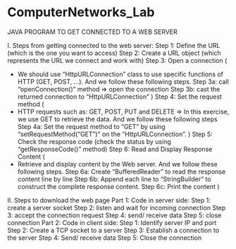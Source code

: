 # ComputerNetworks_Lab
JAVA PROGRAM TO GET CONNECTED TO A WEB SERVER

I. Steps from getting connected to the web server:
Step 1: Define the URL (which is the one you want to access)
Step 2: Create a URL object (which represents the URL we connect and work with)
Step 3: Open a connection (
- We should use “HttpURLConnection” class to use specific functions of HTTP (GET, POST, …). And we follow these following steps.
	Step 3a: call “openConnection()” method => open the connection
	Step 3b: cast the returned connection to “HttpURLConnection”
)
Step 4: Set the request method (
- HTTP requests such as: GET, POST, PUT and DELETE => In this exercise, we use GET to retrieve the data. And we follow these following steps
	Step 4a: Set the request method to “GET” by using “setRequestMethod(“GET”)” on the “HttpURLConnection”.
)
Step 5: Check the response code (check the status by using “getResponseCode()” method)
Step 6: Read and Display Response Content (
- Retrieve and display content by the Web server. And we follow these following steps.
	Step 6a: Create “BufferedReader” to read the response content line by line
	Step 6b: Append each line to “StringBuilder” to construct the complete response content.
	Step 6c: Print the content
)

II. Steps to download the web page
Part 1: Code in server side:
    Step 1: create a server socket
    Step 2: listen and wait for incoming connection
    Step 3: accept the connection request
    Step 4: send/ receive data
    Step 5: close connection
Part 2: Code in client side:
    Step 1: Identify server IP and port
    Step 2: Create a TCP socket to a server
    Step 3: Establish a connection to the server
    Step 4: Send/ receive data
    Step 5: Close the connection